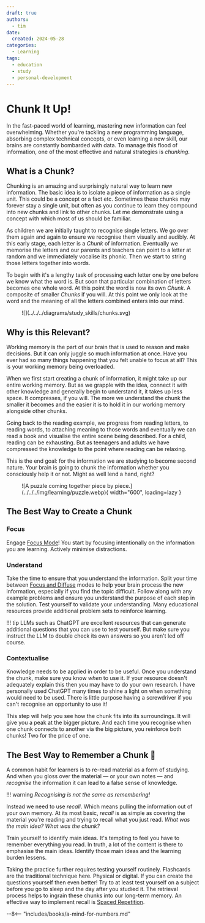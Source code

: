 ```yaml
---
draft: true
authors:
  - tim
date:
  created: 2024-05-28
categories:
  - Learning
tags:
  - education
  - study
  - personal-development
---
```


# Chunk It Up!

In the fast-paced world of learning, mastering new information can feel overwhelming. Whether you're tackling a new programming language, absorbing complex technical concepts, or even learning a new skill, our brains are constantly bombarded with data. To manage this flood of information, one of the most effective and natural strategies is _chunking_.

<!-- more -->

## What is a Chunk?
Chunking is an amazing and surprisingly natural way to learn new information. The basic idea is to isolate a piece of information as a single unit. This could be a concept or a fact etc. Sometimes these chunks may forever stay a single unit, but often as you continue to learn they compound into new chunks and link to other chunks. Let me demonstrate using a concept with which most of us should be familiar.

As children we are initially taught to recognise single letters. We go over them again and again to ensure we recognise them visually and audibly. At this early stage, each letter is a _Chunk_ of information. Eventually we memorise the letters and our parents and teachers can point to a letter at random and we immediately vocalise its phonic. Then we start to string those letters together into words.

To begin with it's a lengthy task of processing each letter one by one before we know what the word is. But soon that particular combination of letters becomes one whole word. At this point the word is now its own _Chunk_. A composite of smaller _Chunks_ if you will. At this point we only look at the word and the meaning of all the letters combined enters into our mind.

<figure markdown="span">
  ![](../../../diagrams/study_skills/chunks.svg)
</figure>

## Why is this Relevant?
Working memory is the part of our brain that is used to reason and make decisions. But it can only juggle so much information at once. Have you ever had so many things happening that you felt unable to focus at all? This is your working memory being overloaded.

When we first start creating a chunk of information, it might take up our entire working memory. But as we grapple with the idea, connect it with other knowledge and generally begin to understand it, it takes up less space. It compresses, if you will. The more we understand the chunk the smaller it becomes and the easier it is to hold it in our working memory alongside other chunks.

Going back to the reading example, we progress from reading letters, to reading words, to attaching meaning to those words and eventually we can read a book and visualise the entire scene being described. For a child, reading can be exhausting. But as teenagers and adults we have compressed the knowledge to the point where reading can be relaxing.

This is the end goal: for the information we are studying to become second nature. Your brain is going to chunk the information whether you consciously help it or not. Might as well lend a hand, right?

<figure markdown="span">
  ![A puzzle coming together piece by piece.](../../../img/learning/puzzle.webp){ width="600", loading=lazy }
</figure>


## The Best Way to Create a Chunk
### Focus
Engage [Focus Mode](./the-two-learning-modes.md#focused)! You start by focusing intentionally on the information you are learning. Actively minimise distractions.

### Understand
Take the time to ensure that you understand the information. Split your time between [Focus and Diffuse](./the-two-learning-modes.md#combine-the-two) modes to help your brain process the new information, especially if you find the topic difficult. Follow along with any example problems and ensure you understand the purpose of each step in the solution. Test yourself to validate your understanding. Many educational resources provide additional problem sets to reinforce learning.

!!! tip
    LLMs such as ChatGPT are excellent resources that can generate additional questions that you can use to test yourself. But make sure you instruct the LLM to double check its own answers so you aren't led off course.

### Contextualise
Knowledge needs to be applied in order to be useful. Once you understand the chunk, make sure you know _when_ to use it. If your resource doesn't adequately explain this then you may have to do your own research. I have personally used ChatGPT many times to shine a light on when something would need to be used. There is little purpose having a screwdriver if you can't recognise an opportunity to use it!

This step will help you see how the chunk fits into its surroundings. It will give you a peak at the bigger picture. And each time you recognise when one chunk connects to another via the big picture, you reinforce both chunks! Two for the price of one.


## The Best Way to Remember a Chunk :brain:
A common habit for learners is to re-read material as a form of studying. And when you gloss over the material — or your own notes — and _recognise_ the information it can lead to a false sense of knowledge. 

!!! warning
    _Recognising is not the same as remembering!_

Instead we need to use _recall_. Which means pulling the information out of your own memory. At its most basic, _recall_ is as simple as covering the material you're reading and trying to recall what you just read. _What was the main idea? What was the chunk?_

Train yourself to identify main ideas. It's tempting to feel you have to remember everything you read. In truth, a lot of the content is there to emphasise the main ideas. Identify those main ideas and the learning burden lessens.

Taking the practice further requires testing yourself routinely. Flashcards are the traditional technique here. Physical or digital. If you can create the questions yourself then even better! Try to at least test yourself on a subject before you go to sleep and the day after you studied it. The retrieval process helps to ingrain these chunks into our long-term memory. An effective way to implement recall is [Spaced Repetition](./spaced-repetition.md).


--8<-- "includes/books/a-mind-for-numbers.md"